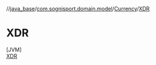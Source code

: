//[java_base](../../../../index.md)/[com.sognisport.domain.model](../../index.md)/[Currency](../index.md)/[XDR](index.md)

# XDR

[JVM]\
[XDR](index.md)
